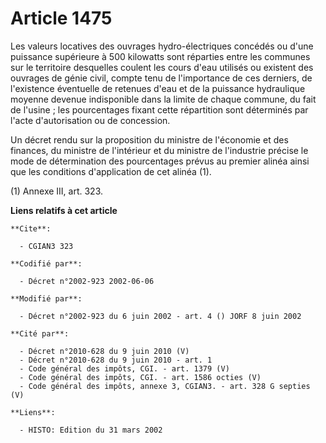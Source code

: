 # Article 1475

Les valeurs locatives des ouvrages hydro-électriques concédés ou d'une puissance supérieure à 500 kilowatts sont réparties
entre les communes sur le territoire desquelles coulent les cours d'eau utilisés ou existent des ouvrages de génie civil,
compte tenu de l'importance de ces derniers, de l'existence éventuelle de retenues d'eau et de la puissance hydraulique
moyenne devenue indisponible dans la limite de chaque commune, du fait de l'usine ; les pourcentages fixant cette répartition
sont déterminés par l'acte d'autorisation ou de concession.

Un décret rendu sur la proposition du ministre de l'économie et des finances, du ministre de l'intérieur et du ministre de
l'industrie précise le mode de détermination des pourcentages prévus au premier alinéa ainsi que les conditions d'application
de cet alinéa (1).

(1) Annexe III, art. 323.

**Liens relatifs à cet article**

	**Cite**:

	  - CGIAN3 323

	**Codifié par**:

	  - Décret n°2002-923 2002-06-06

	**Modifié par**:

	  - Décret n°2002-923 du 6 juin 2002 - art. 4 () JORF 8 juin 2002

	**Cité par**:

	  - Décret n°2010-628 du 9 juin 2010 (V)
	  - Décret n°2010-628 du 9 juin 2010 - art. 1
	  - Code général des impôts, CGI. - art. 1379 (V)
	  - Code général des impôts, CGI. - art. 1586 octies (V)
	  - Code général des impôts, annexe 3, CGIAN3. - art. 328 G septies (V)

	**Liens**:

	  - HISTO: Edition du 31 mars 2002
